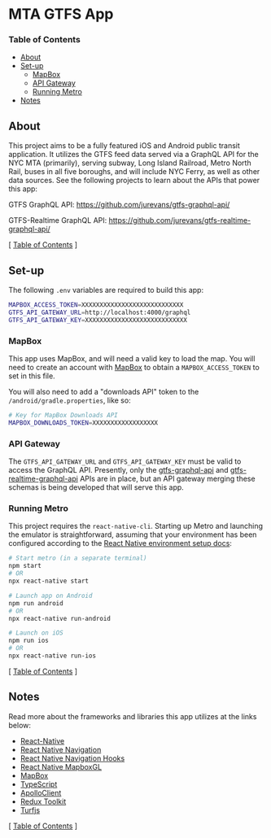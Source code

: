 # MTA GTFS App

### Table of Contents
- [About](#about)
- [Set-up](#set-up)
  - [MapBox](#mapbox)
  - [API Gateway](#api-gateway)
  - [Running Metro](#running-metro)
- [Notes](#notes)

## About

This project aims to be a fully featured iOS and Android public transit application. It utilizes the GTFS feed data served via a GraphQL API for the NYC MTA (primarily), serving subway, Long Island Railroad, Metro North Rail, buses in all five boroughs, and will include NYC Ferry, as well as other data sources. See the following projects to learn about the APIs that power this app:

GTFS GraphQL API:
https://github.com/jurevans/gtfs-graphql-api/

GTFS-Realtime GraphQL API:
https://github.com/jurevans/gtfs-realtime-graphql-api/

[ [Table of Contents](#table-of-contents) ]

## Set-up

The following `.env` variables are required to build this app:

```bash
MAPBOX_ACCESS_TOKEN=XXXXXXXXXXXXXXXXXXXXXXXXXXXX
GTFS_API_GATEWAY_URL=http://localhost:4000/graphql
GTFS_API_GATEWAY_KEY=XXXXXXXXXXXXXXXXXXXXXXXXXXXX
```

### MapBox

This app uses MapBox, and will need a valid key to load the map. You will need to create an account with [MapBox](https://www.mapbox.com/) to obtain a `MAPBOX_ACCESS_TOKEN` to set in this file.

You will also need to add a "downloads API" token to the `/android/gradle.properties`, like so:

```bash
# Key for MapBox Downloads API
MAPBOX_DOWNLOADS_TOKEN=XXXXXXXXXXXXXXXXXX
```

### API Gateway

The `GTFS_API_GATEWAY_URL` and `GTFS_API_GATEWAY_KEY` must be valid to access the GraphQL API. Presently, only the [gtfs-graphql-api](https://github.com/jurevans/gtfs-graphql-api/) and [gtfs-realtime-graphql-api](https://github.com/jurevans/gtfs-realtime-graphql-api/) APIs are in place, but an API gateway merging these schemas is being developed that will serve this app.

### Running Metro

This project requires the `react-native-cli`. Starting up Metro and launching the emulator is straightforward, assuming that your environment has been configured according to the [React Native environment setup docs](https://reactnative.dev/docs/environment-setup):

```bash
# Start metro (in a separate terminal)
npm start
# OR
npx react-native start

# Launch app on Android
npm run android
# OR
npx react-native run-android

# Launch on iOS
npm run ios
# OR
npx react-native run-ios
```

[ [Table of Contents](#table-of-contents) ]

## Notes

Read more about the frameworks and libraries this app utilizes at the links below:

- [React-Native](https://reactnative.dev/)
- [React Native Navigation](https://wix.github.io/react-native-navigation/)
- [React Native Navigation Hooks](https://underscopeio.github.io/react-native-navigation-hooks/)
- [React Native MapboxGL](https://github.com/react-native-mapbox-gl/)
- [MapBox](https://www.mapbox.com/)
- [TypeScript](https://www.typescriptlang.org/)
- [ApolloClient](https://www.apollographql.com/docs/react/)
- [Redux Toolkit](https://redux-toolkit.js.org/)
- [Turfjs](https://github.com/Turfjs/turf)

[ [Table of Contents](#table-of-contents) ]
